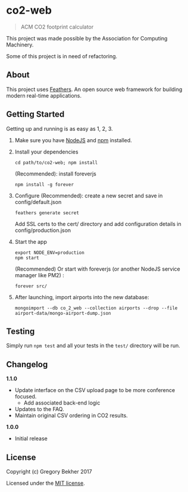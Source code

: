 # co2-web

> ACM CO2 footprint calculator

This project was made possible by the Association for Computing Machinery. 

Some of this project is in need of refactoring.

## About

This project uses [Feathers](http://feathersjs.com). An open source web framework for building modern real-time applications.

## Getting Started

Getting up and running is as easy as 1, 2, 3.

1. Make sure you have [NodeJS](https://nodejs.org/) and [npm](https://www.npmjs.com/) installed.
2. Install your dependencies

    ```
    cd path/to/co2-web; npm install
    ```
    (Recommended): install foreverjs
    ```
    npm install -g forever
    ```
3. Configure
    (Recommended): create a new secret and save in config/default.json
    ```
    feathers generate secret
    ```
    Add SSL certs to the cert/ directory and add configuration details in config/production.json

 4. Start the app

    ```
    export NODE_ENV=production
    npm start
    ```
    (Recommended) Or start with foreverjs (or another NodeJS service manager like PM2) :
    ```
    forever src/
    ```
5. After launching, import airports into the new database:
    ```
    mongoimport --db co_2_web --collection airports --drop --file airport-data/mongo-airport-dump.json
    ```

## Testing

Simply run `npm test` and all your tests in the `test/` directory will be run.

## Changelog

__1.1.0__
- Update interface on the CSV upload page to be more conference focused.
  * Add associated back-end logic
- Updates to the FAQ.
- Maintain original CSV ordering in CO2 results.

__1.0.0__

- Initial release

## License

Copyright (c) Gregory Bekher 2017

Licensed under the [MIT license](LICENSE).
